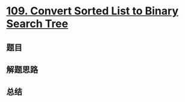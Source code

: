 # [109. Convert Sorted List to Binary Search Tree](https://leetcode.com/problems/convert-sorted-list-to-binary-search-tree/)

## 题目


## 解题思路


## 总结


